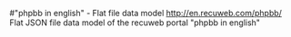 #"phpbb in english" - Flat file data model
http://en.recuweb.com/phpbb/
Flat JSON file data model of the recuweb portal "phpbb in english"
